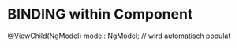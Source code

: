 BINDING within Component
========================

 @ViewChild(NgModel) model: NgModel; // wird automatisch populat

